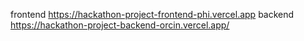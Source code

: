 frontend https://hackathon-project-frontend-phi.vercel.app backend https://hackathon-project-backend-orcin.vercel.app/
